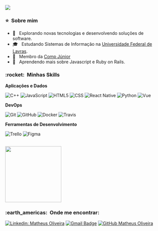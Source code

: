 
![](https://komarev.com/ghpvc/?username=matheusoliveira3631&color=006bed)

<h3> ⭐ &nbsp;Sobre mim </h3>

- 🤔 &nbsp; Explorando novas tecnologias e desenvolvendo soluções de software.
- 🎓 &nbsp; Estudando Sistemas de Informação na <a href="https://ufla.br">Universidade Federal de Lavras</a>.
- 💼 &nbsp; Membro da <a href="https://compjunior.com.br">Comp Júnior</a>
- 🌱 &nbsp; Aprendendo mais sobre Javascript e Ruby on Rails.

<h3> :rocket: &nbsp;Minhas Skills </h3>

**Aplicações e Dados**

  ![C++](https://img.shields.io/badge/-C++-333333?style=flat&logo=C%2B%2B&logoColor=00599C)
  ![JavaScript](https://img.shields.io/badge/-JavaScript-333333?style=flat&logo=javascript)
  ![HTML5](https://img.shields.io/badge/-HTML5-333333?style=flat&logo=HTML5)
  ![CSS](https://img.shields.io/badge/-CSS-333333?style=flat&logo=CSS3&logoColor=1572B6)
  ![React Native](https://img.shields.io/badge/-React%20Native-333333?style=flat&logo=react)
  ![Python](https://img.shields.io/badge/Python-333333?style=flat&logo=python)
  ![Vue](https://img.shields.io/badge/Vue.JS-333333?style=flat&logo=vuedotjs)


**DevOps**

  ![Git](https://img.shields.io/badge/-Git-333333?style=flat&logo=git)
  ![GitHub](https://img.shields.io/badge/-GitHub-333333?style=flat&logo=github)
  ![Docker](https://img.shields.io/badge/-Docker-333333?style=flat&logo=docker)
  ![Travis](https://img.shields.io/badge/-Travis-333333?style=flat&logo=travis)

**Ferramentas de Desenvolvimento**

  ![Trello](https://img.shields.io/badge/-Trello-333333?style=flat&logo=trello&logoColor=007ACC)
  ![Figma](https://img.shields.io/badge/-Figma-333333?style=flat&logo=figma&logoColor=007ACC)

<br/>

<a href="https://github.com/matheusoliveira3631">
  <img height="180em" src="https://github-readme-stats.vercel.app/api?username=matheusoliveira3631&theme=dracula&show_icons=true" />
</a>

<br/>

<h3> :earth_americas: &nbsp;Onde me encontrar: </h3> 

[![Linkedin: Matheus Oliveira](https://img.shields.io/badge/-oliveiramatheus13-blue?style=flat-square&logo=Linkedin&logoColor=white&link=https://www.linkedin.com/in/oliveiramatheus13/)](https://www.linkedin.com/in/oliveiramatheus13/)
[![Gmail Badge](https://img.shields.io/badge/-matheusoliveira3631@gmail.com-red?style=flat-square&logo=Gmail&logoColor=white&link=mailto:matheusoliveira3631@gmail.com)](mailto:matheusoliveira3631@gmail.com)
[![GitHub Matheus Oliveira]( https://img.shields.io/github/followers/matheusoliveira3631?label=follow&style=social)](https://github.com/matheusoliveira3631)

